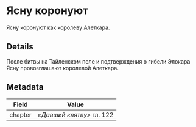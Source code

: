 # Ясну коронуют
Ясну коронуют как королеву Алеткара.

## Details
После битвы на Тайленском поле и подтверждения о гибели Элокара Ясну провозглашают королевой Алеткара.

## Metadata
| Field | Value |
| ----- | ----- |
| chapter | *«Давший клятву»* гл. 122 |

